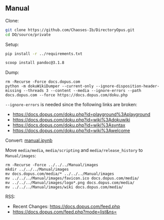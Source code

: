 ## Manual
Clone:
```sh
git clone https://github.com/Chaoses-Ib/DirectoryOpus.git
cd DO/source/private
```

Setup:
```sh
pip install -r ../requirements.txt
```
```sh
scoop install pandoc@3.1.8
```

Dump:
```pwsh
rm -Recurse -Force docs.dopus.com
python -m dokuWikiDumper --current-only --ignore-disposition-header-missing --threads 3 --content --media --ignore-errors --path docs.dopus.com --force https://docs.dopus.com/doku.php
```
`--ignore-errors` is needed since the following links are broken:
- https://docs.dopus.com/doku.php?id=playground%3Aplayground
- https://docs.dopus.com/doku.php?id=wiki%3Adokuwiki
- https://docs.dopus.com/doku.php?id=wiki%3Asyntax
- https://docs.dopus.com/doku.php?id=wiki%3Awelcome

Convert: [manual.ipynb](manual.ipynb)

Move `media/media`, `media/scripting` and `media/release_history` to `Manual/images`:
```pwsh
rm -Recurse -Force ../../../Manual/images
mkdir ../../../Manual/images
mv docs.dopus.com/media/* ../../../Manual/images
mv ../../../Manual/images/favicon.ico docs.dopus.com/media/
mv ../../../Manual/images/logo*.png docs.dopus.com/media/
mv ../../../Manual/images/wiki docs.dopus.com/media/
```

RSS:
- Recent Changes: https://docs.dopus.com/feed.php
- https://docs.dopus.com/feed.php?mode=list&ns=